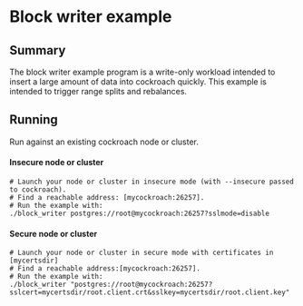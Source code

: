 # Block writer example

## Summary

The block writer example program is a write-only workload intended to insert
a large amount of data into cockroach quickly. This example is intended to
trigger range splits and rebalances.

## Running

Run against an existing cockroach node or cluster.

#### Insecure node or cluster
```
# Launch your node or cluster in insecure mode (with --insecure passed to cockroach).
# Find a reachable address: [mycockroach:26257].
# Run the example with:
./block_writer postgres://root@mycockroach:26257?sslmode=disable
```

#### Secure node or cluster
```
# Launch your node or cluster in secure mode with certificates in [mycertsdir]
# Find a reachable address:[mycockroach:26257].
# Run the example with:
./block_writer "postgres://root@mycockroach:26257?sslcert=mycertsdir/root.client.crt&sslkey=mycertsdir/root.client.key"
```
